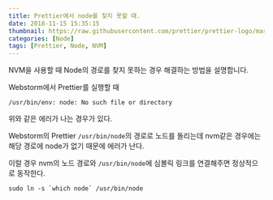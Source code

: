 ```yaml
---
title: Prettier에서 node를 찾지 못할 때.
date: 2018-11-15 15:35:15
thumbnail: https://raw.githubusercontent.com/prettier/prettier-logo/master/images/prettier-banner-lightegorioe.png
categories: [Node]
tags: [Prettier, Node, NVM]
---
```


NVM을 사용할 때 Node의 경로를 찾지 못하는 경우 해결하는 방법을 설명합니다.

<!-- more -->

Webstorm에서 Prettier를 실행할 때
```
/usr/bin/env: node: No such file or directory
```

위와 같은 에러가 나는 경우가 있다.

Webstorm의 Prettier `/usr/bin/node`의 경로로 노드를 돌리는데 nvm같은 경우에는 해당 경로에 node가 없기 때문에 에러가 난다.

이럴 경우 nvm의 노드 경로와 `/usr/bin/node`에 심볼릭 링크를 연결해주면 정상적으로 동작한다.


```shell
sudo ln -s `which node` /usr/bin/node
```
<!--stackedit_data:
eyJoaXN0b3J5IjpbLTUzNDU1NDg1MCwtMTkxODI1MDU3MywtMT
YyMzAwMTQ5Ml19
-->